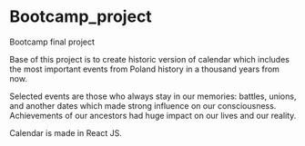 # Bootcamp_project
Bootcamp final project

Base of this project is to create historic version of calendar
which includes the most important events from Poland history in
a thousand years from now. 

Selected events are those who always stay in our memories: battles, unions, 
and another dates which made strong influence on our consciousness. 
Achievements of our ancestors had huge impact on our lives and our 
reality.

Calendar is made in React JS.